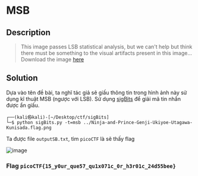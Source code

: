 # MSB

## Description
> This image passes LSB statistical analysis, but we can't help but think there must be something to the visual artifacts present in this image...                   
> Download the image [here](https://github.com/NgocPhuc4/CTF/blob/main/picoCTF/Forensics/MSB/Ninja-and-Prince-Genji-Ukiyoe-Utagawa-Kunisada.flag.png)

## Solution

Dựa vào tên đề bài, ta nghĩ tác giả sẽ giấu thông tin trong hình ảnh này sử dụng kĩ thuật MSB (ngược với LSB). Sử dụng [sigBits](https://github.com/Pulho/sigBits) để giải mã tin nhắn được ẩn giấu.          

```
┌──(kali㉿kali)-[~/Desktop/ctf/sigBits]
└─$ python sigBits.py -t=msb ../Ninja-and-Prince-Genji-Ukiyoe-Utagawa-Kunisada.flag.png
```

Ta được file `outputSB.txt`, tìm `picoCTF` là sẽ thấy flag            

![image](https://github.com/user-attachments/assets/71b3a27b-f5f7-4e7e-92fc-56cd26c60512)            

### Flag `picoCTF{15_y0ur_que57_qu1x071c_0r_h3r01c_24d55bee}`
